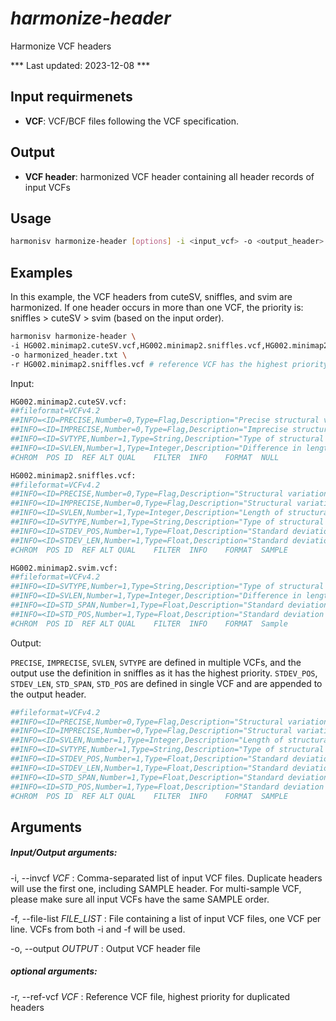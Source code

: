 # *harmonize-header*

Harmonize VCF headers

*** Last updated: 2023-12-08 ***

## Input requirmenets
- **VCF**: VCF/BCF files following the VCF specification.


## Output
- **VCF header**: harmonized VCF header containing all header records of input VCFs


## Usage

``` bash
harmonisv harmonize-header [options] -i <input_vcf> -o <output_header> 
```

## Examples

In this example, the VCF headers from cuteSV, sniffles, and svim are harmonized. If one header occurs in more than one VCF, the priority is: sniffles > cuteSV > svim (based on the input order).

``` bash
harmonisv harmonize-header \
-i HG002.minimap2.cuteSV.vcf,HG002.minimap2.sniffles.vcf,HG002.minimap2.svim.vcf \
-o harmonized_header.txt \
-r HG002.minimap2.sniffles.vcf # reference VCF has the highest priority
```

Input:
``` bash
HG002.minimap2.cuteSV.vcf:
##fileformat=VCFv4.2
##INFO=<ID=PRECISE,Number=0,Type=Flag,Description="Precise structural variant">
##INFO=<ID=IMPRECISE,Number=0,Type=Flag,Description="Imprecise structural variant">
##INFO=<ID=SVTYPE,Number=1,Type=String,Description="Type of structural variant">
##INFO=<ID=SVLEN,Number=1,Type=Integer,Description="Difference in length between REF and ALT alleles">
#CHROM	POS	ID	REF	ALT	QUAL	FILTER	INFO	FORMAT	NULL

HG002.minimap2.sniffles.vcf:
##fileformat=VCFv4.2
##INFO=<ID=PRECISE,Number=0,Type=Flag,Description="Structural variation with precise breakpoints">
##INFO=<ID=IMPRECISE,Number=0,Type=Flag,Description="Structural variation with imprecise breakpoints">
##INFO=<ID=SVLEN,Number=1,Type=Integer,Description="Length of structural variation">
##INFO=<ID=SVTYPE,Number=1,Type=String,Description="Type of structural variation">
##INFO=<ID=STDEV_POS,Number=1,Type=Float,Description="Standard deviation of structural variation start position">
##INFO=<ID=STDEV_LEN,Number=1,Type=Float,Description="Standard deviation of structural variation length">
#CHROM	POS	ID	REF	ALT	QUAL	FILTER	INFO	FORMAT	SAMPLE

HG002.minimap2.svim.vcf:
##fileformat=VCFv4.2
##INFO=<ID=SVTYPE,Number=1,Type=String,Description="Type of structural variant">
##INFO=<ID=SVLEN,Number=1,Type=Integer,Description="Difference in length between REF and ALT alleles">
##INFO=<ID=STD_SPAN,Number=1,Type=Float,Description="Standard deviation in span of merged SV signatures">
##INFO=<ID=STD_POS,Number=1,Type=Float,Description="Standard deviation in position of merged SV signatures">
#CHROM	POS	ID	REF	ALT	QUAL	FILTER	INFO	FORMAT	Sample
```

Output:

`PRECISE`, `IMPRECISE`, `SVLEN`, `SVTYPE` are defined in multiple VCFs, and the output use the definition in sniffles as it has the highest priority. `STDEV_POS`, `STDEV_LEN`, `STD_SPAN`, `STD_POS` are defined in single VCF and are appended to the output header.

``` bash
##fileformat=VCFv4.2
##INFO=<ID=PRECISE,Number=0,Type=Flag,Description="Structural variation with precise breakpoints">
##INFO=<ID=IMPRECISE,Number=0,Type=Flag,Description="Structural variation with imprecise breakpoints">
##INFO=<ID=SVLEN,Number=1,Type=Integer,Description="Length of structural variation">
##INFO=<ID=SVTYPE,Number=1,Type=String,Description="Type of structural variation">
##INFO=<ID=STDEV_POS,Number=1,Type=Float,Description="Standard deviation of structural variation start position">
##INFO=<ID=STDEV_LEN,Number=1,Type=Float,Description="Standard deviation of structural variation length">
##INFO=<ID=STD_SPAN,Number=1,Type=Float,Description="Standard deviation in span of merged SV signatures">
##INFO=<ID=STD_POS,Number=1,Type=Float,Description="Standard deviation in position of merged SV signatures">
#CHROM	POS	ID	REF	ALT	QUAL	FILTER	INFO	FORMAT	SAMPLE
```

## Arguments

##### Input/Output arguments:
-i, --invcf *VCF*
:   Comma-separated list of input VCF files. Duplicate headers will use the first one, including SAMPLE header. For multi-sample VCF, please make sure all input VCFs have the same SAMPLE order.
  
-f, --file-list *FILE_LIST*
:   File containing a list of input VCF files, one VCF per line. VCFs from both -i and -f will be used.

-o, --output *OUTPUT*
:   Output VCF header file

##### optional arguments:
-r, --ref-vcf *VCF*
:   Reference VCF file, highest priority for duplicated headers
